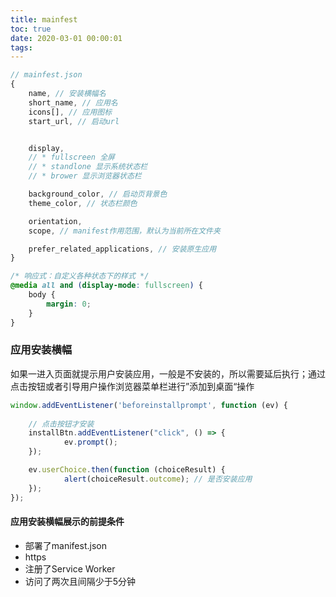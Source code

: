 ```yaml
---
title: mainfest
toc: true
date: 2020-03-01 00:00:01
tags:
---
```


```js
// mainfest.json
{
	name, // 安装横幅名
	short_name, // 应用名
	icons[], // 应用图标
	start_url, // 启动url


	display,
	// * fullscreen 全屏
	// * standlone 显示系统状态栏
	// * brower 显示浏览器状态栏

	background_color, // 启动页背景色
	theme_color, // 状态栏颜色

	orientation,
	scope, // manifest作用范围，默认为当前所在文件夹

	prefer_related_applications, // 安装原生应用
}
```

```css
/* 响应式：自定义各种状态下的样式 */
@media all and (display-mode: fullscreen) {
    body {
        margin: 0;
    }
}
```


### 应用安装横幅
如果一进入页面就提示用户安装应用，一般是不安装的，所以需要延后执行；通过点击按钮或者引导用户操作浏览器菜单栏进行”添加到桌面“操作
```js
window.addEventListener('beforeinstallprompt', function (ev) {
	
	// 点击按钮才安装
	installBtn.addEventListener("click", () => {
			ev.prompt();
	});

	ev.userChoice.then(function (choiceResult) {
			alert(choiceResult.outcome); // 是否安装应用
	});
});
```

#### 应用安装横幅展示的前提条件
* 部署了manifest.json
* https
* 注册了Service Worker
* 访问了两次且间隔少于5分钟

